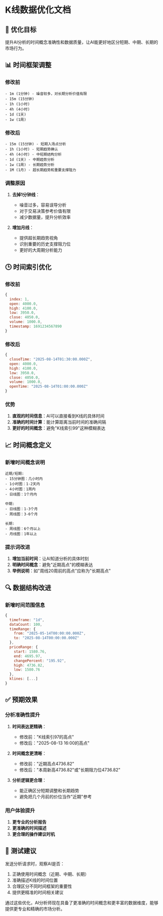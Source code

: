 # K线数据优化文档

## 🎯 优化目标

提升AI分析的时间概念准确性和数据质量，让AI能更好地区分短期、中期、长期的市场行为。

## 📊 时间框架调整

### 修改前
```
- 1m (1分钟) - 噪音较多，对长期分析价值有限
- 15m (15分钟)
- 1h (1小时)  
- 4h (4小时)
- 1d (1天)
- 1w (1周)
```

### 修改后
```
- 15m (15分钟) - 短期入场点分析
- 1h (1小时) - 短期趋势确认
- 4h (4小时) - 中短期结构分析
- 1d (1天) - 中期趋势分析
- 1w (1周) - 长期趋势分析
- 1M (1月) - 超长期趋势和重要支撑阻力
```

### 调整原因
1. **去掉1分钟线**：
   - 噪音过多，容易误导分析
   - 对于交易决策参考价值有限
   - 减少数据量，提升分析效率

2. **增加月线**：
   - 提供超长期趋势视角
   - 识别重要的历史支撑阻力位
   - 更好的大周期分析能力

## 🕒 时间索引优化

### 修改前
```javascript
{
  index: 1,
  open: 4000.0,
  high: 4100.0,
  low: 3950.0,
  close: 4050.0,
  volume: 1000.0,
  timestamp: 1691234567890
}
```

### 修改后
```javascript
{
  closeTime: "2025-08-14T01:30:00.000Z",
  open: 4000.0,
  high: 4100.0,
  low: 3950.0,
  close: 4050.0,
  volume: 1000.0,
  openTime: "2025-08-14T01:00:00.000Z"
}
```

### 优势
1. **直观的时间信息**：AI可以直接看到K线的具体时间
2. **准确的时间计算**：能计算距离当前时间的准确间隔
3. **更好的时间概念**：避免"K线索引99"这种模糊表达

## 📈 时间概念定义

### 新增时间概念说明
```
近期/短期:
- 15分钟图：几小时内
- 1小时图：1-2天内  
- 4小时图：1周内
- 日线图：1个月内

中期:
- 日线图：1-3个月
- 周线图：3-6个月

长期:
- 周线图：6个月以上
- 月线图：1年以上
```

### 提示词改进
1. **增加当前时间**：让AI知道分析的具体时刻
2. **明确时间概念**：避免"近期高点"的模糊表达
3. **举例说明**：如"周线20周前的高点"应称为"长期高点"

## 🔍 数据结构改进

### 新增时间范围信息
```javascript
{
  timeframe: "1d",
  dataCount: 100,
  timeRange: {
    from: "2025-05-14T00:00:00.000Z",
    to: "2025-08-14T00:00:00.000Z"
  },
  priceRange: {
    start: 1580.76,
    end: 4695.97,
    changePercent: "195.92",
    high: 4736.82,
    low: 1580.76
  },
  klines: [...]
}
```

## ✅ 预期效果

### 分析准确性提升
1. **时间表达更精确**：
   - 修改前："K线索引97的高点"
   - 修改后："2025-08-13 16:00的高点"

2. **时间概念更清晰**：
   - 修改前："近期高点4736.82"
   - 修改后："本周新高4736.82"或"长期阻力位4736.82"

3. **分析逻辑更合理**：
   - 能正确区分短期调整和长期趋势
   - 避免把几个月前的价位当作"近期"参考

### 用户体验提升
1. **更专业的分析报告**
2. **更准确的时间描述**
3. **更合理的操作建议时机**

## 🧪 测试建议

发送分析请求时，观察AI是否：
1. 正确使用时间概念（近期、中期、长期）
2. 准确描述K线的时间位置
3. 合理区分不同时间框架的重要性
4. 提供更精准的时间相关建议

通过这些优化，AI分析师现在具备了更准确的时间概念和更丰富的数据维度，能够提供更专业和精确的市场分析。 